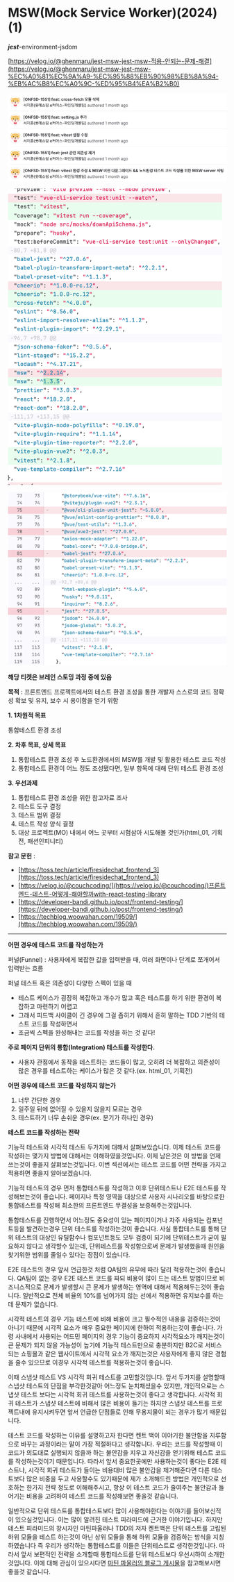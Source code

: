 # MSW(Mock Service Worker)(2024) (1)

***jest***-environment-jsdom 

[https://velog.io/@ghenmaru/jest-msw-jest-msw-적용-안되는-문제-해결](https://velog.io/@ghenmaru/jest-msw-jest-msw-%EC%A0%81%EC%9A%A9-%EC%95%88%EB%90%98%EB%8A%94-%EB%AC%B8%EC%A0%9C-%ED%95%B4%EA%B2%B0)

![image.png](/assets/img/2025-01-25/2025-01-25-MSW&Vitest_1.png)

![image.png](/assets/img/2025-01-25/2025-01-25-MSW&Vitest_2.png)

![image.png](/assets/img/2025-01-25/2025-01-25-MSW&Vitest_3.png)


**해당 티켓은 브레인 스토밍 과정 중에 있음**

**목적** : 프론트엔드 프로젝트에서의 테스트 환경 조성을 통한 개발자 스스로의 코드 정확성 확보 및 유지, 보수 시 용이함을 얻기 위함

**1. 1차원적 목표**

통합테스트 환경 조성

**2. 차후 목표, 상세 목표**

1. 통합테스트 환경 조성 후 노드환경에서의 MSW를 개발 및 활용한 테스트 코드 작성
2. 통합테스트 환경이 어느 정도 조성됐다면, 일부 항목에 대해 단위 테스트 환경 조성

**3. 우선과제**

1. 통합테스트 환경 조성을 위한 참고자료 조사
2. 테스트 도구 결정
3. 테스트 범위 결정
4. 테스트 작성 양식 결정
5. 대상 프로젝트(MO) 내에서 어느 곳부터 시험삼아 시도해볼 것인가(html_01, 기획전, 패션인피니티)

**참고 문헌** :

- [https://toss.tech/article/firesidechat_frontend_3](https://toss.tech/article/firesidechat_frontend_3)
- [https://velog.io/@couchcoding/](https://velog.io/@couchcoding/)프론트엔드-테스트-어떻게-해야할까with-react-testing-library
- [https://developer-bandi.github.io/post/frontend-testing/](https://developer-bandi.github.io/post/frontend-testing/)
- [https://techblog.woowahan.com/19509/](https://techblog.woowahan.com/19509/)
- -----------------------------------------------------------------------------------------------

**어떤 경우에 테스트 코드를 작성하는가**

퍼널(Funnel) : 사용자에게 복잡한 값을 입력받을 때, 여러 화면이나 단계로 쪼개어서 입력받는 흐름

퍼널 테스트 혹은 의존성이 다양한 스펙이 있을 때

- 테스트 케이스가 굉장히 복잡하고 개수가 많고 혹은 테스트를 하기 위한 환경이 복잡하고 마련하기 어렵고
- 그래서 피드백 사이클이 긴 경우에 그걸 좁히기 위해서 흔히 말하는 TDD 기반의 테스트 코드를 작성하면서
- 조금씩 스펙을 완성해내는 코드를 작성을 하는 것 같다!

**주로 페이지 단위의 통합(Integration) 테스트를 작성한다.**

- 사용자 관점에서 동작을 테스트하는 코드들이 많고, 오히려 더 복잡하고 의존성이 많은 경우를 테스트하는 케이스가 많은 것 같다.(ex. html_01, 기획전)

**어떤 경우에 테스트 코드를 작성하지 않는가**

1. 너무 간단한 경우
2. 일주일 뒤에 없어질 수 있을지 않을지 모르는 경우
3. 테스트하기 너무 손쉬운 경우(ex. 분기가 하나인 경우)

**테스트 코드를 작성하는 전략**

기능적 테스트와 시각적 테스트 두가지에 대해서 살펴보았습니다. 이제 테스트 코드를 작성하는 몇가지 방법에 대해서는 이해하였을것입니다. 이제 남은것은 이 방법을 언제 쓰는것이 좋을지 살펴보는것입니다. 이번 섹션에서는 테스트 코드를 어떤 전략을 가지고 적용하면 좋을지 알아보겠습니다.

기능적 테스트의 경우 먼저 통합테스트를 작성하고 이후 단위테스트나 E2E 테스트를 작성해보는것이 좋습니다. 페이지나 특정 영역을 대상으로 사용자 시나리오를 바탕으로한 통합테스트를 작성해 최소한의 프론트엔드 무결성을 보증해주는것입니다.

통합테스트를 진행하면서 어느정도 중요성이 있는 페이지이거나 자주 사용되는 컴포넌트등을 발견하는경우 단위 테스트를 작성하는것이 좋습니다. 사실 통합테스트를 통해 단위 테스트의 대상인 유틸함수나 컴포넌트등도 모두 검증이 되기에 단위테스트가 굳이 필요하지 않다고 생각할수 있는데, 단위테스트를 작성함으로써 문제가 발생했을때 원인을 찾기위한 범위를 줄일수 있다는 장점이 있습니다.

E2E 테스트의 경우 앞서 언급한것 처럼 QA팀의 유무에 따라 달리 적용하는것이 좋습니다. QA팀이 없는 경우 E2E 테스트 코드를 짜되 비용이 많이 드는 테스트 방법이므로 비즈니스적으로 문제가 발생할시 큰 문제가 발생하는 영역에 대해서 적용해두는것이 좋습니다. 일반적으로 전체 비율의 10%를 넘어가지 않는 선에서 적용하면 유지보수를 하는데 문제가 없습니다.

시각적 테스트의 경우 기능 테스트에 비해 비용이 크고 필수적인 내용을 검증하는것이 아니기 때문에 시각적 요소가 매우 중요한 페이지에 한하여 적용하는것이 좋습니다. 가령 사내에서 사용되는 어드민 페이지의 경우 기능이 중요하지 시각적요소가 깨지는것이 큰 문제가 되지 않을 가능성이 높기에 기능적 테스트만으로 충분하지만 B2C로 서비스되는 쇼핑몰과 같은 웹사이트에서 시각적 요소가 깨지는것은 사용자에게 좋지 않은 경험을 줄수 있으므로 이경우 시각적 테스트를 적용하는것이 좋습니다.

이때 스냅샷 테스트 VS 시각적 회귀 테스트를 고민할것입니다. 앞서 두가지를 설명할때 스냅샷 테스트의 단점을 부각한것같아 어느정도 눈치채셨을수 있지만, 개인적으로는 스냅샷 테스트 보다는 시각적 회귀 테스트를 사용하는것이 좋다고 생각합니다. 시각적 회귀 테스트가 스냅샷 테스트에 비해서 많은 비용이 들기는 하지만 스냅샷 테스트를 프로젝트내에 유지시켜두면 앞서 언급한 단점들로 인해 무용지물이 되는 경우가 많기 때문입니다.

테스트 코드를 작성하는 이유를 설명하고자 한다면 켄트 백이 이야기한 불안함을 지루함으로 바꾸는 과정이라는 말이 가장 적절하다고 생각합니다. 우리는 코드를 작성할때 이 코드가 의도대로 실행되지 않을까 하는 불안감을 지우고 자신감을 얻기위해 테스트 코드를 작성하는것이기 때문입니다. 따라서 앞서 중요한곳에만 사용하는것이 좋다는 E2E 테스트나, 시각적 회귀 테스트가 들이는 비용대비 많은 불안감을 제거해준다면 다른 테스트보다 많은 비중을 두고 사용할수도 있기때문에 제가 소개해드린 방법은 개인적으로 선호하는 한가지 전략 정도로 이해해주시고, 항상 이 테스트 코드가 줄여주는 불안감과 들어기는 비용을 고려하여 테스트 코드를 작성해보면 좋을것 같습니다.

일반적으로 단위 테스트를 통합테스트보다 많이 사용해야한다는 이야기를 들어보신적이 있으실것입니다. 이는 많이 알려진 테스트 피라미드에 근거한 이야기입니다. 하지만 테스트 피라미드의 창시자인 마틴파울러나 TDD의 저자 켄트백은 단위 테스트를 고립된 하위 모듈을 테스트 하는것이 아닌 상위 모듈을 통해 하위 모듈을 검증하는 방식을 지칭하였습니다 즉 우리가 생각하는 통합테스트를 이들은 단위테스트로 생각한것입니다. 따라서 앞서 보편적인 전략을 소개할때 통합테스트를 단위 테스트보다 우선시하여 소개한것입니다. 이에 대해 관심이 있으시다면 [마틴 파울러의 블로그 게시물](https://martinfowler.com/articles/2021-test-shapes.html)을 참고해보시면 좋을것 같습니다.